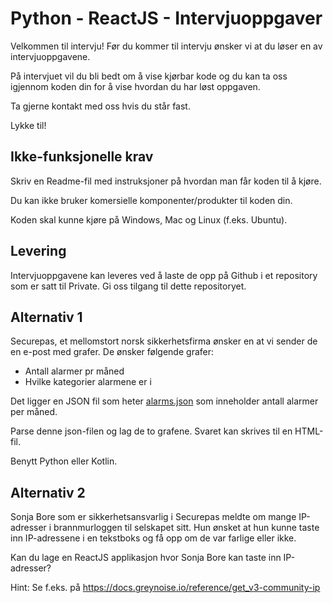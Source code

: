 # Python - ReactJS - Intervjuoppgaver

Velkommen til intervju! Før du kommer til intervju ønsker vi at du 
løser en av intervjuoppgavene.

På intervjuet vil du bli bedt om å vise kjørbar kode og du kan ta oss igjennom
koden din for å vise hvordan du har løst oppgaven.

Ta gjerne kontakt med oss hvis du står fast. 

Lykke til!



## Ikke-funksjonelle krav

Skriv en Readme-fil med instruksjoner på hvordan man får koden til å kjøre. 

Du kan ikke bruker komersielle komponenter/produkter til koden din.

Koden skal kunne kjøre på Windows, Mac og Linux (f.eks. Ubuntu). 


## Levering

Intervjuoppgavene kan leveres ved å 
laste de opp på Github i et repository som er satt til Private. 
Gi oss tilgang til dette repositoryet. 


## Alternativ 1

Securepas, et mellomstort norsk sikkerhetsfirma ønsker en at vi sender de en e-post
med grafer. De ønsker følgende grafer:

* Antall alarmer pr måned
* Hvilke kategorier alarmene er i

Det ligger en JSON fil som heter 
[alarms.json](https://github.com/ditlef9/python-reactjs-intervjuoppgaver/blob/main/src/data/alarms.json)
som inneholder antall alarmer per måned. 

Parse denne json-filen og lag de to grafene. Svaret kan skrives til en 
HTML-fil. 

Benytt Python eller Kotlin.

## Alternativ 2

Sonja Bore som er sikkerhetsansvarlig i Securepas meldte om mange IP-adresser
i brannmurloggen til selskapet sitt. Hun ønsket at hun kunne taste inn IP-adressene
i en tekstboks og få opp om de var farlige eller ikke. 

Kan du lage en ReactJS applikasjon hvor Sonja Bore kan taste inn IP-adresser?

Hint: Se f.eks. på https://docs.greynoise.io/reference/get_v3-community-ip
